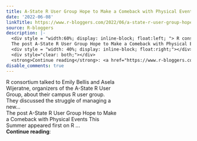 ```yaml
---
title: A-State R User Group Hope to Make a Comeback with Physical Events This Summer
date: '2022-06-08'
linkTitle: https://www.r-bloggers.com/2022/06/a-state-r-user-group-hope-to-make-a-comeback-with-physical-events-this-summer/
source: R-bloggers
description: |-
  <div style = "width:60%; display: inline-block; float:left; "> R consortium talked to Emily Bellis and Asela Wijeratne, organizers of the A-State R User Group, about their campus R user group. They discussed the struggle of managing a new...<br />
  The post A-State R User Group Hope to Make a Comeback with Physical Events This Summer appeared first on R ...</div>
  <div style = "width: 40%; display: inline-block; float:right;"></div>
  <div style="clear: both;"></div>
  <strong>Continue reading</strong>: <a href="https://www.r-bloggers.com/2022/06/a-state-r-user-group-hope-to-make-a-comeback-with-physic ...
disable_comments: true
---
```

<div style = "width:60%; display: inline-block; float:left; "> R consortium talked to Emily Bellis and Asela Wijeratne, organizers of the A-State R User Group, about their campus R user group. They discussed the struggle of managing a new...<br />
The post A-State R User Group Hope to Make a Comeback with Physical Events This Summer appeared first on R ...</div>
<div style = "width: 40%; display: inline-block; float:right;"></div>
<div style="clear: both;"></div>
<strong>Continue reading</strong>: <a href="https://www.r-bloggers.com/2022/06/a-state-r-user-group-hope-to-make-a-comeback-with-physic ...